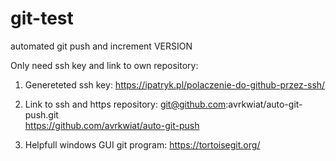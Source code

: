 # git-test
automated git push and increment VERSION

Only need ssh key and link to own repository:
1) Genereteted ssh key:
https://ipatryk.pl/polaczenie-do-github-przez-ssh/

2) Link to ssh and https repository:
git@github.com:avrkwiat/auto-git-push.git  
https://github.com/avrkwiat/auto-git-push

3) Helpfull windows GUI git program:
https://tortoisegit.org/
